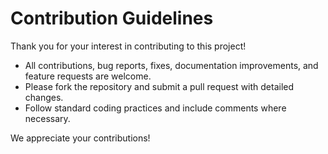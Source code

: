 # Contribution Guidelines

Thank you for your interest in contributing to this project! 

- All contributions, bug reports, fixes, documentation improvements, and feature requests are welcome.
- Please fork the repository and submit a pull request with detailed changes.
- Follow standard coding practices and include comments where necessary.

We appreciate your contributions!
